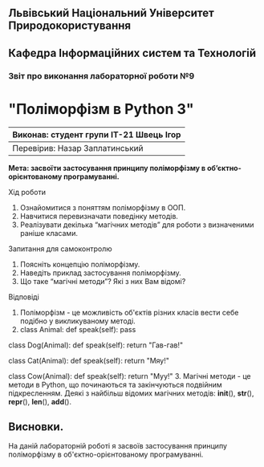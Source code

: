 ## Львівський Національний Університет Природокористування
## Кафедра Інформаційних систем та Технологій



### Звіт про виконання лабораторної роботи №9
# "Поліморфізм в Python 3"



| Виконав: студент групи ІТ-21 Швець Ігор    |
|----------------------------------------------|
| Перевірив: Назар Заплатинський               |




**Мета: засвоїти застосування принципу поліморфізму в
об’єктно-орієнтованому програмуванні.**


Хід роботи

1. Ознайомитися з поняттям поліморфізму в ООП.
2. Навчитися перевизначати поведінку методів.
3. Реалізувати декілька “магічних методів” для роботи з визначеними
раніше класами.

Запитання для самоконтролю
1. Поясніть концепцію поліморфізму.
2. Наведіть приклад застосування поліморфізму.
3. Що таке “магічні методи”? Які з них Вам відомі?



Відповіді
1. Поліморфізм - це можливість об'єктів різних класів вести себе 
подібно у викликуваному методі.
2. class Animal:
    def speak(self):
        pass

class Dog(Animal):
    def speak(self):
        return "Гав-гав!"

class Cat(Animal):
    def speak(self):
        return "Мяу!"

class Cow(Animal):
    def speak(self):
        return "Муу!"
3. Магічні методи - це методи в Python, що починаються та закінчуються подвійним підкресленням.
Деякі з найбільш відомих магічних методів: __init__(), __str__(), __repr__(), __len__(), __add__().


## Висновки. 

На даній лабораторній роботі я засвоїв застосування принципу поліморфізму в об'єктно-орієнтованому програмуванні. 
